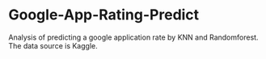 # Google-App-Rating-Predict
Analysis of predicting a google application rate by KNN and Randomforest. The data source is Kaggle.
